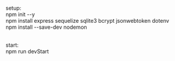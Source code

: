 setup:<br>
npm init --y<br>
npm install express sequelize sqlite3 bcrypt jsonwebtoken dotenv<br>
npm install --save-dev nodemon<br><br>

start:<br>
npm run devStart
